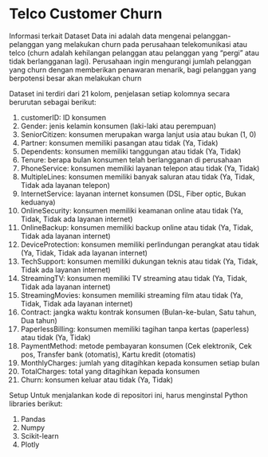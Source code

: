 # Telco Customer Churn

Informasi terkait Dataset
Data ini adalah data mengenai pelanggan-pelanggan yang melakukan churn pada perusahaan telekomunikasi atau telco (churn adalah kehilangan pelanggan atau pelanggan yang “pergi” atau tidak berlangganan lagi). Perusahaan ingin mengurangi jumlah pelanggan yang churn dengan memberikan penawaran menarik, bagi pelanggan yang berpotensi besar akan melakukan churn

Dataset ini terdiri dari 21 kolom, penjelasan setiap kolomnya secara berurutan sebagai berikut: 
1. customerID: ID konsumen
2. Gender: jenis kelamin konsumen (laki-laki atau perempuan) 
3. SeniorCitizen: konsumen merupakan warga lanjut usia atau bukan (1, 0) 
4. Partner: konsumen memiliki pasangan atau tidak (Ya, Tidak)
5. Dependents: konsumen memiliki tanggungan atau tidak (Ya, Tidak) 
6. Tenure: berapa bulan konsumen telah berlangganan di perusahaan 
7. PhoneService: konsumen memiliki layanan telepon atau tidak (Ya, Tidak) 
8. MultipleLines: konsumen memiliki banyak saluran atau tidak (Ya, Tidak, Tidak ada layanan telepon) 
9. InternetService: layanan internet konsumen (DSL, Fiber optic, Bukan keduanya) 
10. OnlineSecurity: konsumen memiliki keamanan online atau tidak (Ya, Tidak, Tidak ada layanan internet) 
11. OnlineBackup: konsumen memiliki backup online atau tidak (Ya, Tidak, Tidak ada layanan internet) 
12. DeviceProtection: konsumen memiliki perlindungan perangkat atau tidak (Ya, Tidak, Tidak ada layanan internet) 
13. TechSupport: konsumen memiliki dukungan teknis atau tidak (Ya, Tidak, Tidak ada layanan internet) 
14. StreamingTV: konsumen memiliki TV streaming atau tidak (Ya, Tidak, Tidak ada layanan internet) 
15. StreamingMovies: konsumen memiliki streaming film atau tidak (Ya, Tidak, Tidak ada layanan internet) 
16. Contract: jangka waktu kontrak konsumen (Bulan-ke-bulan, Satu tahun, Dua tahun) 
17. PaperlessBilling: konsumen memiliki tagihan tanpa kertas (paperless) atau tidak (Ya, Tidak) 
18. PaymentMethod: metode pembayaran konsumen (Cek elektronik, Cek pos, Transfer bank (otomatis), Kartu kredit (otomatis) 
19. MonthlyCharges: jumlah yang ditagihkan kepada konsumen setiap bulan 
20. TotalCharges: total yang ditagihkan kepada konsumen 
21. Churn: konsumen keluar atau tidak (Ya, Tidak)

Setup
Untuk menjalankan kode di repositori ini, harus menginstal Python libraries berikut:

1. Pandas
2. Numpy
3. Scikit-learn
4. Plotly
